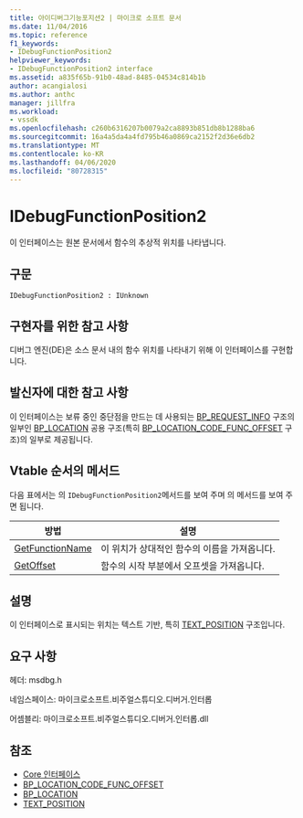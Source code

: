 ```yaml
---
title: 아이디버그기능포지션2 | 마이크로 소프트 문서
ms.date: 11/04/2016
ms.topic: reference
f1_keywords:
- IDebugFunctionPosition2
helpviewer_keywords:
- IDebugFunctionPosition2 interface
ms.assetid: a835f65b-91b0-48ad-8485-04534c814b1b
author: acangialosi
ms.author: anthc
manager: jillfra
ms.workload:
- vssdk
ms.openlocfilehash: c260b6316207b0079a2ca8893b851db8b1288ba6
ms.sourcegitcommit: 16a4a5da4a4fd795b46a0869ca2152f2d36e6db2
ms.translationtype: MT
ms.contentlocale: ko-KR
ms.lasthandoff: 04/06/2020
ms.locfileid: "80728315"
---
```

# <a name="idebugfunctionposition2"></a>IDebugFunctionPosition2
이 인터페이스는 원본 문서에서 함수의 추상적 위치를 나타냅니다.

## <a name="syntax"></a>구문

```
IDebugFunctionPosition2 : IUnknown
```

## <a name="notes-for-implementers"></a>구현자를 위한 참고 사항
 디버그 엔진(DE)은 소스 문서 내의 함수 위치를 나타내기 위해 이 인터페이스를 구현합니다.

## <a name="notes-for-callers"></a>발신자에 대한 참고 사항
 이 인터페이스는 보류 중인 중단점을 만드는 데 사용되는 [BP_REQUEST_INFO](../../../extensibility/debugger/reference/bp-request-info.md) 구조의 일부인 [BP_LOCATION](../../../extensibility/debugger/reference/bp-location.md) 공용 구조(특히 [BP_LOCATION_CODE_FUNC_OFFSET](../../../extensibility/debugger/reference/bp-location-code-func-offset.md) 구조)의 일부로 제공됩니다.

## <a name="methods-in-vtable-order"></a>Vtable 순서의 메서드
 다음 표에서는 의 `IDebugFunctionPosition2`메서드를 보여 주며 의 메서드를 보여 주면 됩니다.

|방법|설명|
|------------|-----------------|
|[GetFunctionName](../../../extensibility/debugger/reference/idebugfunctionposition2-getfunctionname.md)|이 위치가 상대적인 함수의 이름을 가져옵니다.|
|[GetOffset](../../../extensibility/debugger/reference/idebugfunctionposition2-getoffset.md)|함수의 시작 부분에서 오프셋을 가져옵니다.|

## <a name="remarks"></a>설명
 이 인터페이스로 표시되는 위치는 텍스트 기반, 특히 [TEXT_POSITION](../../../extensibility/debugger/reference/text-position.md) 구조입니다.

## <a name="requirements"></a>요구 사항
 헤더: msdbg.h

 네임스페이스: 마이크로소프트.비주얼스튜디오.디버거.인터롭

 어셈블리: 마이크로소프트.비주얼스튜디오.디버거.인터롭.dll

## <a name="see-also"></a>참조
- [Core 인터페이스](../../../extensibility/debugger/reference/core-interfaces.md)
- [BP_LOCATION_CODE_FUNC_OFFSET](../../../extensibility/debugger/reference/bp-location-code-func-offset.md)
- [BP_LOCATION](../../../extensibility/debugger/reference/bp-location.md)
- [TEXT_POSITION](../../../extensibility/debugger/reference/text-position.md)
